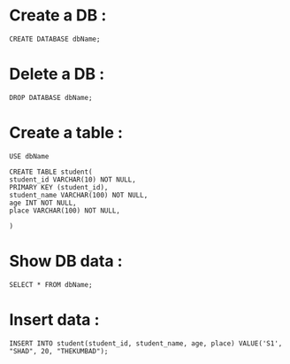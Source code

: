 # Create a DB : 
```
CREATE DATABASE dbName;
```

# Delete a DB : 
```
DROP DATABASE dbName;
```

# Create a table : 
```
USE dbName

CREATE TABLE student(
student_id VARCHAR(10) NOT NULL,
PRIMARY KEY (student_id),
student_name VARCHAR(100) NOT NULL,
age INT NOT NULL,
place VARCHAR(100) NOT NULL,

)
```

# Show DB data : 
```
SELECT * FROM dbName;
```

# Insert data : 
```
INSERT INTO student(student_id, student_name, age, place) VALUE('S1', "SHAD", 20, "THEKUMBAD");
```

